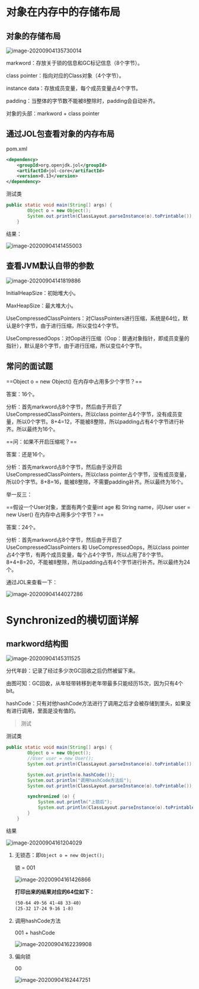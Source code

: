 # 对象在内存中的存储布局

## 对象的存储布局

![image-20200904135730014](https://github.com/tz-feng/myStudy/blob/main/Typora-photos/JVM/image-20200904135730014.png)

markword：存放关于锁的信息和GC标记信息（8个字节）。

class pointer：指向对应的Class对象（4个字节）。

instance data：存放成员变量，每个成员变量占4个字节。

padding：当整体的字节数不能被8整除时，padding会自动补齐。

对象的头部：markword + class pointer 



## 通过JOL包查看对象的内存布局

pom.xml

```xml
<dependency>
    <groupId>org.openjdk.jol</groupId>
    <artifactId>jol-core</artifactId>
    <version>0.13</version>
</dependency>
```

测试类

```java
public static void main(String[] args) {
        Object o = new Object();
        System.out.println(ClassLayout.parseInstance(o).toPrintable());
    }
```

结果：

![image-20200904141455003](https://github.com/tz-feng/myStudy/blob/main/Typora-photos/JVM/image-20200904141455003.png)



## 查看JVM默认自带的参数

![image-20200904141819886](https://github.com/tz-feng/myStudy/blob/main/Typora-photos/JVM/image-20200904141819886.png)

InitialHeapSize：初始堆大小。

MaxHeapSize：最大堆大小。

UseCompressedClassPointers：对ClassPointers进行压缩，系统是64位，默认是8个字节，由于进行压缩，所以变位4个字节。

UseCompressedOops：对Oop进行压缩（Oop：普通对象指针，即成员变量的指针），默认是8个字节，由于进行压缩，所以变位4个字节。



## 常问的面试题

==Object o = new Object() 在内存中占用多少个字节？==

答案：16个。

分析：首先markword占8个字节，然后由于开启了UseCompressedClassPointers，所以class pointer占4个字节，没有成员变量，所以0个字节。8+4=12，不能被8整除，所以padding占有4个字节进行补齐。所以最终为16个。

==问：如果不开启压缩呢？==

答案：还是16个。

分析：首先markword占8个字节，然后由于没开启UseCompressedClassPointers，所以class pointer占个字节，没有成员变量，所以0个字节。8+8=16，能被8整除，不需要padding补齐。所以最终为16个。



举一反三：

==假设一个User对象，里面有两个变量int age 和 String name，问User user = new User() 在内存中占用多少个字节？==

答案：24个。

分析：首先markword占8个字节，然后由于开启了UseCompressedClassPointers 和 UseCompressedOops，所以class pointer占4个字节，有两个成员变量，每个占4个字节，所以占用了8个字节。8+4+8=20，不能被8整除，所以padding占有4个字节进行补齐。所以最终为24个。

通过JOL来查看一下：

![image-20200904144027286](https://github.com/tz-feng/myStudy/blob/main/Typora-photos/JVM/image-20200904144027286.png)



# Synchronized的横切面详解

## markword结构图

![image-20200904145311525](https://github.com/tz-feng/myStudy/blob/main/Typora-photos/JVM/image-20200904145311525.png)

分代年龄：记录了经过多少次GC回收之后仍然被留下来。

由图可知：GC回收，从年轻带转移到老年带最多只能经历15次，因为只有4个bit。

hashCode：只有对他hashCode方法进行了调用之后才会被存储到里头，如果没有进行调用，里面是没有值的。



> 测试

测试类

```java
public static void main(String[] args) {
        Object o = new Object();
        //User user = new User();
        System.out.println(ClassLayout.parseInstance(o).toPrintable());

        System.out.println(o.hashCode());
        System.out.println("调用hashCode方法后");
        System.out.println(ClassLayout.parseInstance(o).toPrintable());

        synchronized (o) {
            System.out.println("上锁后");
            System.out.println(ClassLayout.parseInstance(o).toPrintable());
        }
    }
```

结果

![image-20200904161204029](https://github.com/tz-feng/myStudy/blob/main/Typora-photos/JVM/image-20200904161204029.png)



1. 无锁态：即`Object o = new Object();`

   锁 = 001

   ![image-20200904161426866](https://github.com/tz-feng/myStudy/blob/main/Typora-photos/JVM/image-20200904161426866.png)

   **打印出来的结果对应的64位如下：**

   ```markdown
   (50-64 49-56 41-48 33-40)
   (25-32 17-24 9-16 1-8)
   ```

   

2. 调用hashCode方法

   001 + hashCode

   ![image-20200904162239908](https://github.com/tz-feng/myStudy/blob/main/Typora-photos/JVM/image-20200904162239908.png)

3. 偏向锁

   00

   ![image-20200904162447251](https://github.com/tz-feng/myStudy/blob/main/Typora-photos/JVM/image-20200904162447251.png)